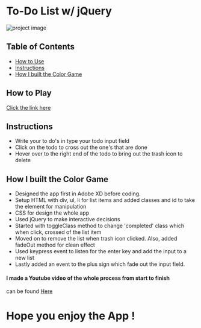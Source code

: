 # To-Do List w/ jQuery

![project image](https://oliver-gomes.github.io/images/todo-gif-v2.gif)

## Table of Contents

- [How to Use](#how-to-use)
- [Instructions](#instructions)
- [How I built the Color Game](#how-i-built-the-color-game)

## How to Play

[Click the link here ](https://oliver-gomes.github.io/projects/todo-list/)

## Instructions

- Write your to do's in type your todo input field
- Click on the todo to cross out the one's that are done
- Hover over to the right end of the todo to bring out the trash icon to delete

## How I built the Color Game

- Designed the app first in Adobe XD before coding.
- Setup HTML with div, ul, li for list items and added classes and id to take the element for manipulation
- CSS for design the whole app
- Used jQuery to make interactive decisions
- Started with toggleClass method to change 'completed' class which when click, crossed of the list item
- Moved on to remove the list when trash icon clicked. Also, added fadeOut method for clean effect
- Used keypress event to listen for the enter key and add the input to a new list
- Lastly added an event to the plus sign which fade out the input field.

#### I made a Youtube video of the whole process from start to finish

can be found [Here ](https://www.youtube.com/watch?v=eDnTG1RCKpg)

# Hope you enjoy the App !
